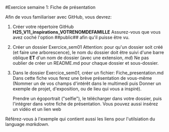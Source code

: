 #Exercice semaine 1: Fiche de présentation

Afin de vous familiariser avec GitHub, vous devrez:

1) Créer votre répertoire GitHub
   **H25_V11_inspirations_VOTRENOMDEFAMILLE**
   Assurez-vous que vous avez coché l'option ##public## afin qu'il puisse être vu.

2) Créer un dossier Exercice_sem01
   Attention: pour qu'un dossier soit créé (et faire une arborescence), le nom du dossier doit être suivi d'une barre oblique **ET** d'un nom de dossier (avec une 
   extension, *md*)
   Ne pas oublier de créer un README.md pour chaque dossier et sous-dossier.
   
4) Dans le dossier Exercice_sem01, créer un fichier: Fiche_presentation.md  
   Dans cette fiche vous ferez une brève présentation de vous-même (Nommer un de vos champs d'intérêt dans le multimedi puis Donner un exemple de projet, 
   d'exposition, ou de lieu qui vous a inspiré).

   Prendre un égoportrait ("selfie"), le télécharger dans votre dossier, puis l'intégrer dans votre fiche de présentation.
   Vous pouvez aussi insérez un vidéo et un lien web

  Référez-vous à l'exemple qui contient aussi les liens pour l'utilsiation du language *markdown*.
